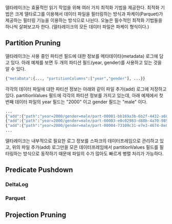 델타레이크는 효율적인 읽기 작업을 위해 여러 가지 최적화 기법을 제공한다. 최적화 기법은 크게 델타로그를 이용해서 데이터 파일을 필터링하는 방식과 파케이(Parquet)가 제공하는 필터링 기능을 이용하는 방식으로 나뉜다. 오늘은 필수적인 최적화 기법들을 하나씩 살펴보고자 한다.
(델타레이크의 모든 데이터 파일은 파케이 형식이다.)

## Partition Pruning

델타레이크는 사용 중인 파티션 필드에 대한 정보를 메타데이타(metadata) 로그에 담고 있다. 아래 예제를 보면 두 개의 파티션 필드(year, gender)를 사용하고 있는 것을 알 수 있다.

```python
{"metaData":{..., "partitionColumns":["year","gender"], ...}}
```

각각의 데이터 파일에 대한 파티션 정보는 아래와 같이 파일 추가(add) 로그에 저장하고 있다. partitionValues 필드에 각각의 파티션 정보를 가지고 있는데, 아래 예제에서 첫 번째 데이터 파일의 year 필드는 "2000" 이고 gender 필드는 "male" 이다.

```python
...
{"add":{"path":"year=2000/gender=male/part-00001-bb169a3b-6b2f-4432-a686-c5c596526780.c000.snappy.parquet","partitionValues":{"year":"2000","gender":"male"}, ...}
{"add":{"path":"year=2000/gender=male/part-00003-e0c02983-d88b-4a70-9855-42cc1a8766a5.c000.snappy.parquet","partitionValues":{"year":"2000","gender":"male"}, ...}
{"add":{"path":"year=2000/gender=male/part-00004-73109c31-e7e3-4674-8e8e-24c2bed9da35.c000.snappy.parquet","partitionValues":{"year":"2000","gender":"male"}, ...}
...
```

델타레이크는 내부적으로 필요한 로그 정보를 스파크의 데이터프레임으로 관리하고 있고, 위의 파일 추가(add) 로그만을 모은 데이터프레임에서 partitionValues 필드를 필터링하는 방식으로 동작하기 때문에 파일의 수가 많아도 빠르게 병렬 처리가 가능하다.

## Predicate Pushdown

### DeltaLog

### Parquet

## Projection Pruning
